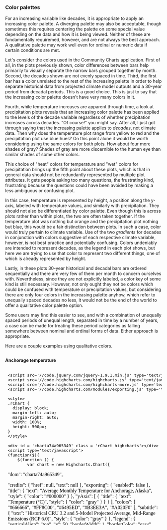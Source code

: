 






##
##
### Color palettes

For an increasing variable like decades, it is appropriate to apply an increasing color palette.
A diverging palette may also be acceptable, though sometimes this requires centering the palette on some special value depending on the data and how it is being viewed.
Neither of these are fundamentally requiremed, however, and are not always the best approach.
A qualitative palette may work well even for ordinal or numeric data if certain conditions are met.

Let's consider the colors used in the Community Charts application.
First of all, in the plots previously shown, color differences between bars help primarily to visually separate the narrow bars grouped together by month.
Second, the decades shown are not evenly spaced in time.
Third, the first bar has a color unrelated to the rest of the increasing palette in order to help separate historical data from projected climate model outputs and a 30-year period from decadal periods.
This is a good choice. This is just to say that the increasing color palette doesn't have very many colors in it.

Fourth, while temperature increases are apparent through time,
a look at precipitation plots reveals that an increasing color palette has been applied to the levels of the decade variable regardless of whether precipitation increases across decades.
"Of course!" you might say. After all, I just got through saying that the increasing palette applies to *decades*, not climate data.
Then why does the temperature plot range from yellow to red and the precipitation plot use blue hues?
On this point alone it would be worth considering using the same colors for both plots. How about four more shades of gray?
Shades of gray are more discernible to the human eye than similar shades of some other colors.

This choice of "heat" colors for temperature and "wet" colors for precipitation brings up the fifth point about these plots,
which is that in general data should not be redundantly represented by multiple plot attributes.
It gets people asking too many questions, the frustrating kind, frustrating because the questions could have been avoided by making a less ambiguous or confusing plot.

In this case, temperature is represented by height, a position along the y-axis, labeled with temperature values, and similarly with precipitation.
They should not also be differentiated by color palette.
Even though this is across plots rather than within plots, the two are often taken together.
If the temperature plot was nothing but orange and the precipitation plot nothing but blue, this would be a fair distinction between plots.
In such a case, color would truly pertain to climate variable.
Use of the two *gradients* for decades in conjunction with colors suggestive of each respective climate variable, however, is not best practice and potentially confusing.
Colors undeniably are intended to represent decades, as the legend in each plot shows, but here we are trying to use that color to represent two different things, one of which is already represented by height.

Lastly, in these plots 30-year historical and decadal bars are ordered sequentially and there are very few of them per month to concern ourselves with.
Nevertheless, since they are not explicitly labeled, a color key of some kind is still necessary.
However, not only ought they not be colors which could be confused with temperature or precipitation values, but considering there are only four colors in the increasing palette anyhow,
which refer to unequally spaced decades no less, it would not be the end of the world to offer a qualitative color palette option.

Some users may find this easier to see, and with a combination of unequally spaced periods of unequal length, separated in time by a number of years,
a case can be made for treating these period categories as falling somewhere between nominal and ordinal forms of data.
Either approach is appropriate.

Here are a couple examples using qualitative colors.

##
#### Anchorage temperature

<iframe srcdoc=' &lt;!doctype HTML&gt;
&lt;meta charset = &#039;utf-8&#039;&gt;
&lt;html&gt;
  &lt;head&gt;
    
    &lt;script src=&#039;//code.jquery.com/jquery-1.9.1.min.js&#039; type=&#039;text/javascript&#039;&gt;&lt;/script&gt;
    &lt;script src=&#039;//code.highcharts.com/highcharts.js&#039; type=&#039;text/javascript&#039;&gt;&lt;/script&gt;
    &lt;script src=&#039;//code.highcharts.com/highcharts-more.js&#039; type=&#039;text/javascript&#039;&gt;&lt;/script&gt;
    &lt;script src=&#039;//code.highcharts.com/modules/exporting.js&#039; type=&#039;text/javascript&#039;&gt;&lt;/script&gt;
    
    &lt;style&gt;
    .rChart {
      display: block;
      margin-left: auto; 
      margin-right: auto;
      width: 100%;
      height: 500px;
    }  
    &lt;/style&gt;
    
  &lt;/head&gt;
  &lt;body &gt;
    
    &lt;div id = &#039;charta74a965349&#039; class = &#039;rChart highcharts&#039;&gt;&lt;/div&gt;    
    &lt;script type=&#039;text/javascript&#039;&gt;
    (function($){
        $(function () {
            var chart = new Highcharts.Chart({
 &quot;dom&quot;: &quot;charta74a965349&quot;,


&quot;credits&quot;: {
 &quot;href&quot;: null,
&quot;text&quot;: null 
},
&quot;exporting&quot;: {
 &quot;enabled&quot;: false 
},
&quot;title&quot;: {
 &quot;text&quot;: &quot;Average Monthly Temperature for Anchorage, Alaska&quot;,
&quot;style&quot;: {
 &quot;color&quot;: &quot;#000000&quot; 
} 
},
&quot;yAxis&quot;: [
 {
 &quot;title&quot;: {
 &quot;text&quot;: &quot;Temperature (°C)&quot;,
&quot;style&quot;: {
 &quot;color&quot;: &quot;gray&quot; 
} 
} 
} 
],
&quot;colors&quot;: [ &quot;#666666&quot;, &quot;#FF8C00&quot;, &quot;#6495ED&quot;, &quot;#B3EE3A&quot;, &quot;#A020F0&quot; ],
&quot;subtitle&quot;: {
 &quot;text&quot;: &quot;Historical CRU 3.2 and 5-Model Projected Average, Mid-Range Emissions (RCP 6.0)&quot;,
&quot;style&quot;: {
 &quot;color&quot;: &quot;gray&quot; 
} 
},
&quot;legend&quot;: {
 &quot;verticalAlign&quot;: &quot;top&quot;,
&quot;y&quot;:             50,
&quot;borderWidth&quot;:              1,
&quot;borderColor&quot;: &quot;gray&quot;,
&quot;borderRadius&quot;:              5,
&quot;itemMarginBottom&quot;:             -5,
&quot;itemMarginBottom&quot;:             -5,
&quot;itemStyle&quot;: {
 &quot;color&quot;: &quot;gray&quot; 
} 
},
&quot;xAxis&quot;: [
 {
 &quot;categories&quot;: [ &quot;Jan&quot;, &quot;Feb&quot;, &quot;Mar&quot;, &quot;Apr&quot;, &quot;May&quot;, &quot;Jun&quot;, &quot;Jul&quot;, &quot;Aug&quot;, &quot;Sep&quot;, &quot;Oct&quot;, &quot;Nov&quot;, &quot;Dec&quot; ],
&quot;title&quot;: {
 &quot;text&quot;: &quot;Due to variability among climate models and among years in a natural climate system, these graphs are useful for examining trends over time, rather than for precisely&lt;br&gt;predicting monthly or yearly values. For more information on derivation, reliability, and variability among these projections, please visit www.snap.uaf.edu.&quot;,
&quot;style&quot;: {
 &quot;color&quot;: &quot;gray&quot;,
&quot;fontWeight&quot;: &quot;normal&quot;,
&quot;fontSize&quot;: &quot;8px&quot; 
} 
} 
} 
],
&quot;series&quot;: [
 {
 &quot;data&quot;: [
 [
          -17.5,
          -0.7 
],
[
            -13,
             0 
],
[
           -9.7,
           2.2 
],
[
           -2.8,
           4.2 
],
[
              5,
          10.4 
],
[
           10.9,
          14.5 
],
[
           13.3,
          16.7 
],
[
           12.1,
          15.6 
],
[
            7.4,
          11.6 
],
[
           -2.8,
             5 
],
[
            -11,
           0.5 
],
[
          -17.3,
          -2.3 
] 
],
&quot;name&quot;: &quot;1960-1989&quot;,
&quot;type&quot;: &quot;columnrange&quot; 
},
{
 &quot;data&quot;: [
 [
          -19.1,
          -1.6 
],
[
          -14.1,
          -0.5 
],
[
           -7.9,
           4.1 
],
[
           -1.7,
           8.2 
],
[
            5.6,
          14.4 
],
[
            8.7,
          17.5 
],
[
             13,
          21.5 
],
[
           12.7,
          19.1 
],
[
            6.8,
          13.1 
],
[
           -2.8,
           7.5 
],
[
          -10.5,
           2.1 
],
[
          -16.4,
          -1.6 
] 
],
&quot;name&quot;: &quot;2010-2019&quot;,
&quot;type&quot;: &quot;columnrange&quot; 
},
{
 &quot;data&quot;: [
 [
          -15.9,
           0.1 
],
[
          -13.9,
           5.2 
],
[
             -7,
           4.4 
],
[
           -0.6,
           9.9 
],
[
            5.6,
          14.7 
],
[
           11.2,
          20.1 
],
[
           13.6,
          20.6 
],
[
           13.3,
          18.8 
],
[
            7.5,
          14.6 
],
[
           -2.4,
           8.1 
],
[
           -9.7,
             4 
],
[
          -12.1,
             1 
] 
],
&quot;name&quot;: &quot;2040-2049&quot;,
&quot;type&quot;: &quot;columnrange&quot; 
},
{
 &quot;data&quot;: [
 [
          -13.3,
           1.7 
],
[
          -10.4,
           4.5 
],
[
           -7.2,
           6.3 
],
[
            0.4,
          10.9 
],
[
            7.7,
            15 
],
[
           10.8,
          19.3 
],
[
           14.2,
          21.6 
],
[
           13.1,
          19.9 
],
[
            8.9,
          14.6 
],
[
           -0.3,
           7.7 
],
[
           -8.6,
           4.2 
],
[
          -13.9,
           2.2 
] 
],
&quot;name&quot;: &quot;2060-2069&quot;,
&quot;type&quot;: &quot;columnrange&quot; 
},
{
 &quot;data&quot;: [
 [
          -11.6,
           4.4 
],
[
          -10.8,
           7.6 
],
[
           -6.3,
             9 
],
[
           -0.1,
          10.8 
],
[
            8.4,
          17.2 
],
[
           11.8,
            22 
],
[
           14.8,
          22.3 
],
[
           13.9,
          20.5 
],
[
            9.9,
            16 
],
[
            0.1,
           9.4 
],
[
           -7.7,
           4.1 
],
[
          -14.8,
           2.4 
] 
],
&quot;name&quot;: &quot;2090-2099&quot;,
&quot;type&quot;: &quot;columnrange&quot; 
} 
],
&quot;id&quot;: &quot;charta74a965349&quot;,
&quot;chart&quot;: {
 &quot;renderTo&quot;: &quot;charta74a965349&quot; 
} 
});
        });
    })(jQuery);
&lt;/script&gt;
    
    &lt;script&gt;&lt;/script&gt;    
  &lt;/body&gt;
&lt;/html&gt; ' scrolling='no' frameBorder='0' seamless class='rChart  highcharts  ' id='iframe-charta74a965349'> </iframe>
 <style>iframe.rChart{ width: 100%; height: 500px;}</style>

##
#### Anchorage precipitation

<iframe srcdoc=' &lt;!doctype HTML&gt;
&lt;meta charset = &#039;utf-8&#039;&gt;
&lt;html&gt;
  &lt;head&gt;
    
    &lt;script src=&#039;//code.jquery.com/jquery-1.9.1.min.js&#039; type=&#039;text/javascript&#039;&gt;&lt;/script&gt;
    &lt;script src=&#039;//code.highcharts.com/highcharts.js&#039; type=&#039;text/javascript&#039;&gt;&lt;/script&gt;
    &lt;script src=&#039;//code.highcharts.com/highcharts-more.js&#039; type=&#039;text/javascript&#039;&gt;&lt;/script&gt;
    &lt;script src=&#039;//code.highcharts.com/modules/exporting.js&#039; type=&#039;text/javascript&#039;&gt;&lt;/script&gt;
    
    &lt;style&gt;
    .rChart {
      display: block;
      margin-left: auto; 
      margin-right: auto;
      width: 100%;
      height: 500px;
    }  
    &lt;/style&gt;
    
  &lt;/head&gt;
  &lt;body &gt;
    
    &lt;div id = &#039;charta744da25ee&#039; class = &#039;rChart highcharts&#039;&gt;&lt;/div&gt;    
    &lt;script type=&#039;text/javascript&#039;&gt;
    (function($){
        $(function () {
            var chart = new Highcharts.Chart({
 &quot;dom&quot;: &quot;charta744da25ee&quot;,


&quot;credits&quot;: {
 &quot;href&quot;: null,
&quot;text&quot;: null 
},
&quot;exporting&quot;: {
 &quot;enabled&quot;: false 
},
&quot;title&quot;: {
 &quot;text&quot;: &quot;Average Monthly Precipitation for Anchorage, Alaska&quot;,
&quot;style&quot;: {
 &quot;color&quot;: &quot;#000000&quot; 
} 
},
&quot;yAxis&quot;: [
 {
 &quot;title&quot;: {
 &quot;text&quot;: &quot;Precipitation (mm)&quot;,
&quot;style&quot;: {
 &quot;color&quot;: &quot;gray&quot; 
} 
} 
} 
],
&quot;colors&quot;: [ &quot;#666666&quot;, &quot;#FF8C00&quot;, &quot;#6495ED&quot;, &quot;#B3EE3A&quot;, &quot;#A020F0&quot; ],
&quot;subtitle&quot;: {
 &quot;text&quot;: &quot;Historical CRU 3.2 and 5-Model Projected Average, Mid-Range Emissions (RCP 6.0)&quot;,
&quot;style&quot;: {
 &quot;color&quot;: &quot;gray&quot; 
} 
},
&quot;legend&quot;: {
 &quot;verticalAlign&quot;: &quot;top&quot;,
&quot;y&quot;:             50,
&quot;borderWidth&quot;:              1,
&quot;borderColor&quot;: &quot;gray&quot;,
&quot;borderRadius&quot;:              5,
&quot;itemMarginBottom&quot;:             -5,
&quot;itemMarginBottom&quot;:             -5,
&quot;itemStyle&quot;: {
 &quot;color&quot;: &quot;gray&quot; 
} 
},
&quot;xAxis&quot;: [
 {
 &quot;categories&quot;: [ &quot;Jan&quot;, &quot;Feb&quot;, &quot;Mar&quot;, &quot;Apr&quot;, &quot;May&quot;, &quot;Jun&quot;, &quot;Jul&quot;, &quot;Aug&quot;, &quot;Sep&quot;, &quot;Oct&quot;, &quot;Nov&quot;, &quot;Dec&quot; ],
&quot;title&quot;: {
 &quot;text&quot;: &quot;Due to variability among climate models and among years in a natural climate system, these graphs are useful for examining trends over time, rather than for precisely&lt;br&gt;predicting monthly or yearly values. For more information on derivation, reliability, and variability among these projections, please visit www.snap.uaf.edu.&quot;,
&quot;style&quot;: {
 &quot;color&quot;: &quot;gray&quot;,
&quot;fontWeight&quot;: &quot;normal&quot;,
&quot;fontSize&quot;: &quot;8px&quot; 
} 
} 
} 
],
&quot;series&quot;: [
 {
 &quot;data&quot;: [
 [
              2,
            58 
],
[
              4,
            39 
],
[
              2,
            53 
],
[
              2,
            41 
],
[
              6,
            44 
],
[
              6,
            72 
],
[
             14,
           108 
],
[
             15,
           141 
],
[
             19,
           125 
],
[
             14,
           109 
],
[
              3,
            80 
],
[
             12,
            75 
] 
],
&quot;name&quot;: &quot;1960-1989&quot;,
&quot;type&quot;: &quot;columnrange&quot; 
},
{
 &quot;data&quot;: [
 [
              5,
            44 
],
[
              2,
            63 
],
[
              4,
            42 
],
[
              2,
            28 
],
[
              7,
            49 
],
[
             12,
            63 
],
[
             11,
            81 
],
[
             16,
           189 
],
[
             15,
           145 
],
[
             22,
           127 
],
[
              7,
            67 
],
[
              7,
            85 
] 
],
&quot;name&quot;: &quot;2010-2019&quot;,
&quot;type&quot;: &quot;columnrange&quot; 
},
{
 &quot;data&quot;: [
 [
              9,
            44 
],
[
              7,
            44 
],
[
              5,
            44 
],
[
              5,
            37 
],
[
              6,
            47 
],
[
             10,
            67 
],
[
             17,
            77 
],
[
             18,
           161 
],
[
             15,
           133 
],
[
             11,
           117 
],
[
              7,
            52 
],
[
             12,
            97 
] 
],
&quot;name&quot;: &quot;2040-2049&quot;,
&quot;type&quot;: &quot;columnrange&quot; 
},
{
 &quot;data&quot;: [
 [
              8,
            52 
],
[
              8,
            47 
],
[
              6,
            45 
],
[
              9,
            53 
],
[
              3,
            51 
],
[
              7,
            76 
],
[
             18,
           109 
],
[
              7,
           136 
],
[
             32,
           147 
],
[
             24,
           111 
],
[
             10,
            70 
],
[
              6,
           120 
] 
],
&quot;name&quot;: &quot;2060-2069&quot;,
&quot;type&quot;: &quot;columnrange&quot; 
},
{
 &quot;data&quot;: [
 [
              7,
            58 
],
[
              6,
            46 
],
[
             10,
            36 
],
[
              7,
            39 
],
[
              7,
            45 
],
[
             12,
            72 
],
[
             10,
           104 
],
[
             27,
           237 
],
[
             33,
           159 
],
[
             13,
           105 
],
[
              3,
            64 
],
[
              9,
            94 
] 
],
&quot;name&quot;: &quot;2090-2099&quot;,
&quot;type&quot;: &quot;columnrange&quot; 
} 
],
&quot;id&quot;: &quot;charta744da25ee&quot;,
&quot;chart&quot;: {
 &quot;renderTo&quot;: &quot;charta744da25ee&quot; 
} 
});
        });
    })(jQuery);
&lt;/script&gt;
    
    &lt;script&gt;&lt;/script&gt;    
  &lt;/body&gt;
&lt;/html&gt; ' scrolling='no' frameBorder='0' seamless class='rChart  highcharts  ' id='iframe-charta744da25ee'> </iframe>
 <style>iframe.rChart{ width: 100%; height: 500px;}</style>

<style>iframe.rChart{ width: 100%; height: 500px;}</style>


